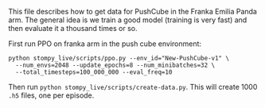 This file describes how to get data for PushCube in the
Franka Emilia Panda arm. The general idea is we train
a good model (training is very fast) and then evaluate it
a thousand times or so.

First run PPO on franka arm in the push cube environment:

```
python stompy_live/scripts/ppo.py --env_id="New-PushCube-v1" \
  --num_envs=2048 --update_epochs=8 --num_minibatches=32 \
  --total_timesteps=100_000_000 --eval_freq=10
```

Then run `python stompy_live/scripts/create-data.py`. This
will create 1000 `.h5` files, one per episode.